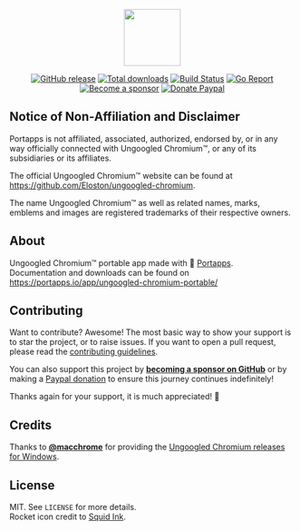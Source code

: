 <p align="center"><a href="https://portapps.io/app/ungoogled-chromium-portable/" target="_blank"><img width="100" src="https://github.com/portapps/ungoogled-chromium-portable/blob/master/res/papp.png"></a></p>

<p align="center">
  <a href="https://portapps.io/app/ungoogled-chromium-portable/#download"><img src="https://img.shields.io/github/release/portapps/ungoogled-chromium-portable.svg?style=flat-square" alt="GitHub release"></a>
  <a href="https://portapps.io/app/ungoogled-chromium-portable/#download"><img src="https://img.shields.io/github/downloads/portapps/ungoogled-chromium-portable/total.svg?style=flat-square" alt="Total downloads"></a>
  <a href="https://github.com/portapps/ungoogled-chromium-portable/actions?workflow=build"><img src="https://img.shields.io/github/workflow/status/portapps/ungoogled-chromium-portable/build?label=build&logo=github&style=flat-square" alt="Build Status"></a>
  <a href="https://goreportcard.com/report/github.com/portapps/ungoogled-chromium-portable"><img src="https://goreportcard.com/badge/github.com/portapps/ungoogled-chromium-portable?style=flat-square" alt="Go Report"></a>
  <br /><a href="https://github.com/sponsors/crazy-max"><img src="https://img.shields.io/badge/sponsor-crazy--max-181717.svg?logo=github&style=flat-square" alt="Become a sponsor"></a>
  <a href="https://www.paypal.me/crazyws"><img src="https://img.shields.io/badge/donate-paypal-00457c.svg?logo=paypal&style=flat-square" alt="Donate Paypal"></a>
</p>

## Notice of Non-Affiliation and Disclaimer

Portapps is not affiliated, associated, authorized, endorsed by, or in any way officially connected with Ungoogled Chromium™, or any of its subsidiaries or its affiliates.

The official Ungoogled Chromium™ website can be found at https://github.com/Eloston/ungoogled-chromium.

The name Ungoogled Chromium™ as well as related names, marks, emblems and images are registered trademarks of their respective owners.

## About

Ungoogled Chromium™ portable app made with 🚀 [Portapps](https://github.com/portapps).<br />
Documentation and downloads can be found on https://portapps.io/app/ungoogled-chromium-portable/

## Contributing

Want to contribute? Awesome! The most basic way to show your support is to star the project, or to raise issues. If
you want to open a pull request, please read the [contributing guidelines](https://portapps.io/doc/contribute/).

You can also support this project by [**becoming a sponsor on GitHub**](https://github.com/sponsors/crazy-max) or by
making a [Paypal donation](https://www.paypal.me/crazyws) to ensure this journey continues indefinitely!

Thanks again for your support, it is much appreciated! :pray:

## Credits

Thanks to [**@macchrome**](https://github.com/macchrome) for providing the [Ungoogled Chromium releases for Windows](https://github.com/macchrome/winchrome/releases).

## License

MIT. See `LICENSE` for more details.<br />
Rocket icon credit to [Squid Ink](http://thesquid.ink).
